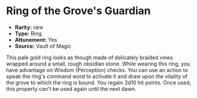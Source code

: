 
# Ring of the Grove's Guardian

* **Rarity:** rare
* **Type:** Ring
* **Attunement:** Yes
* **Source:** Vault of Magic


This pale gold ring looks as though made of delicately braided vines wrapped around a small, rough obsidian stone. While wearing this ring, you have advantage on Wisdom (Perception) checks. You can use an action to speak the ring's command word to activate it and draw upon the vitality of the grove to which the ring is bound. You regain 2d10 hit points. Once used, this property can't be used again until the next dawn.
